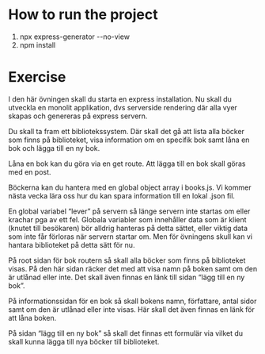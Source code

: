# How to run the project
1) npx express-generator --no-view 
2) npm install


# Exercise
I den här övningen skall du starta en express installation.
Nu skall du utveckla en monolit applikation, dvs serverside rendering där alla vyer skapas och genereras på express servern.

Du skall ta fram ett bibliotekssystem. Där skall det gå att lista alla böcker som finns på biblioteket, visa information om en specifik bok samt låna en bok och lägga till en ny bok.

Låna en bok kan du göra via en get route. Att lägga till en bok skall göras med en post.

Böckerna kan du hantera med en global object array i books.js. Vi kommer nästa vecka lära oss hur du kan spara information till en lokal .json fil.

En global variabel “lever” på servern så länge servern inte startas om eller krachar pga av ett fel.
Globala variabler som innehåller data som är klient (knutet till besökaren) bör alldrig hanteras på detta sättet, eller viktig data som inte får förloras när servern startar om.
Men för övningens skull kan vi hantara biblioteket på detta sätt för nu. 

På root sidan för bok routern så skall alla böcker som finns på biblioteket visas. På den här sidan räcker det med att visa namn på boken samt om den är utlånad eller inte. Det skall även finnas en länk till sidan “lägg till en ny bok”.

På informationssidan för en bok så skall bokens namn, författare, antal sidor samt om den är utlånad eller inte visas. Här skall det även finnas en länk för att låna boken.

På sidan “lägg till en ny bok” så skall det finnas ett formulär via vilket du skall kunna lägga till nya böcker till biblioteket.